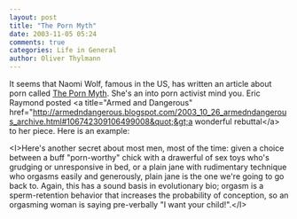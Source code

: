 ```yaml
---
layout: post
title: "The Porn Myth"
date: 2003-11-05 05:24
comments: true
categories: Life in General
author: Oliver Thylmann
---
```



It seems that Naomi Wolf, famous in the US, has written an article about porn called [The Porn Myth](http://nymetro.com/nymetro/news/trends/n_9437/index.html). She's an into porn activist mind you. Eric Raymond posted &lt;a title=&quot;Armed and Dangerous&quot; href=&quot;http://armedndangerous.blogspot.com/2003_10_26_armedndangerous_archive.html#106742309106499008&quot;&gt;a wonderful rebuttal&lt;/a&gt; to her piece. Here is an example:

&lt;I&gt;Here's another secret about most men, most of the time: given a choice between a buff &quot;porn-worthy&quot; chick with a drawerful of sex toys who's grudging or unresponsive in bed, or a plain jane with rudimentary technique who orgasms easily and generously, plain jane is the one we're going to go back to. Again, this has a sound basis in evolutionary bio; orgasm is a sperm-retention behavior that increases the probability of conception, so an orgasming woman is saying pre-verbally &quot;I want your child!&quot;.&lt;/I&gt;

